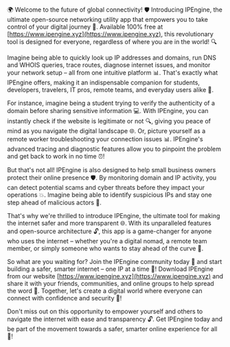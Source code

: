 🌍 Welcome to the future of global connectivity! 🛡️ Introducing IPEngine, the ultimate open-source networking utility app that empowers you to take control of your digital journey 📡. Available 100% free at [https://www.ipengine.xyz](https://www.ipengine.xyz), this revolutionary tool is designed for everyone, regardless of where you are in the world! 🔍

Imagine being able to quickly look up IP addresses and domains, run DNS and WHOIS queries, trace routes, diagnose internet issues, and monitor your network setup – all from one intuitive platform 📊. That's exactly what IPEngine offers, making it an indispensable companion for students, developers, travelers, IT pros, remote teams, and everyday users alike 👥.

For instance, imagine being a student trying to verify the authenticity of a domain before sharing sensitive information 💻. With IPEngine, you can instantly check if the website is legitimate or not 🔍, giving you peace of mind as you navigate the digital landscape 🌐. Or, picture yourself as a remote worker troubleshooting your connection issues 📊. IPEngine's advanced tracing and diagnostic features allow you to pinpoint the problem and get back to work in no time ⏰!

But that's not all! IPEngine is also designed to help small business owners protect their online presence 🛡️. By monitoring domain and IP activity, you can detect potential scams and cyber threats before they impact your operations 💥. Imagine being able to identify suspicious IPs and stay one step ahead of malicious actors 👊.

That's why we're thrilled to introduce IPEngine, the ultimate tool for making the internet safer and more transparent 🌐. With its unparalleled features and open-source architecture 🔓, this app is a game-changer for anyone who uses the internet – whether you're a digital nomad, a remote team member, or simply someone who wants to stay ahead of the curve 💪.

So what are you waiting for? Join the IPEngine community today 🌟 and start building a safer, smarter internet – one IP at a time 🔧! Download IPEngine from our website [https://www.ipengine.xyz](https://www.ipengine.xyz) and share it with your friends, communities, and online groups to help spread the word 💬. Together, let's create a digital world where everyone can connect with confidence and security 🌈!

Don't miss out on this opportunity to empower yourself and others to navigate the internet with ease and transparency 🔓. Get IPEngine today and be part of the movement towards a safer, smarter online experience for all 🚀!